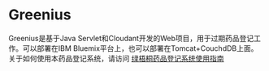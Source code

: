 # Greenius
Greenius是基于Java Servlet和Cloudant开发的Web项目，用于过期药品登记工作。可以部署在IBM Bluemix平台上，也可以部署在Tomcat+CouchdDB上面。
关于如何使用本药品登记系统，请访问
[绿梧桐药品登记系统使用指南](https://github.com/hugulas/Greenius/wiki/%E7%BB%BF%E6%A2%A7%E6%A1%90%E8%8D%AF%E5%93%81%E7%99%BB%E8%AE%B0%E7%B3%BB%E7%BB%9F%E4%BD%BF%E7%94%A8%E6%8C%87%E5%8D%97)

